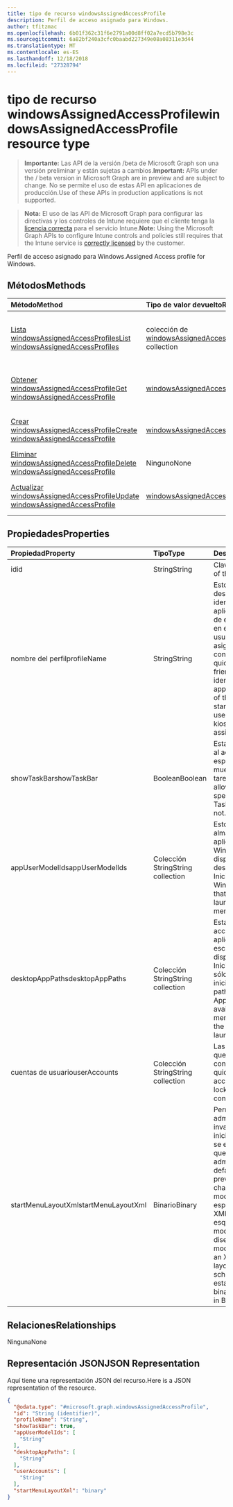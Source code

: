 ```yaml
---
title: tipo de recurso windowsAssignedAccessProfile
description: Perfil de acceso asignado para Windows.
author: tfitzmac
ms.openlocfilehash: 6b01f362c31f6e2791a00d8ff02a7ecd5b798e3c
ms.sourcegitcommit: 6a82bf240a3cfc0baabd227349e08a08311e3d44
ms.translationtype: MT
ms.contentlocale: es-ES
ms.lasthandoff: 12/18/2018
ms.locfileid: "27328794"
---
```

# <a name="windowsassignedaccessprofile-resource-type"></a><span data-ttu-id="bbf0f-103">tipo de recurso windowsAssignedAccessProfile</span><span class="sxs-lookup"><span data-stu-id="bbf0f-103">windowsAssignedAccessProfile resource type</span></span>

> <span data-ttu-id="bbf0f-104">**Importante:** Las API de la versión /beta de Microsoft Graph son una versión preliminar y están sujetas a cambios.</span><span class="sxs-lookup"><span data-stu-id="bbf0f-104">**Important:** APIs under the / beta version in Microsoft Graph are in preview and are subject to change.</span></span> <span data-ttu-id="bbf0f-105">No se permite el uso de estas API en aplicaciones de producción.</span><span class="sxs-lookup"><span data-stu-id="bbf0f-105">Use of these APIs in production applications is not supported.</span></span>

> <span data-ttu-id="bbf0f-106">**Nota:** El uso de las API de Microsoft Graph para configurar las directivas y los controles de Intune requiere que el cliente tenga la [licencia correcta](https://go.microsoft.com/fwlink/?linkid=839381) para el servicio Intune.</span><span class="sxs-lookup"><span data-stu-id="bbf0f-106">**Note:** Using the Microsoft Graph APIs to configure Intune controls and policies still requires that the Intune service is [correctly licensed](https://go.microsoft.com/fwlink/?linkid=839381) by the customer.</span></span>

<span data-ttu-id="bbf0f-107">Perfil de acceso asignado para Windows.</span><span class="sxs-lookup"><span data-stu-id="bbf0f-107">Assigned Access profile for Windows.</span></span>
## <a name="methods"></a><span data-ttu-id="bbf0f-108">Métodos</span><span class="sxs-lookup"><span data-stu-id="bbf0f-108">Methods</span></span>
|<span data-ttu-id="bbf0f-109">Método</span><span class="sxs-lookup"><span data-stu-id="bbf0f-109">Method</span></span>|<span data-ttu-id="bbf0f-110">Tipo de valor devuelto</span><span class="sxs-lookup"><span data-stu-id="bbf0f-110">Return Type</span></span>|<span data-ttu-id="bbf0f-111">Descripción</span><span class="sxs-lookup"><span data-stu-id="bbf0f-111">Description</span></span>|
|:---|:---|:---|
|[<span data-ttu-id="bbf0f-112">Lista windowsAssignedAccessProfiles</span><span class="sxs-lookup"><span data-stu-id="bbf0f-112">List windowsAssignedAccessProfiles</span></span>](../api/intune-deviceconfig-windowsassignedaccessprofile-list.md)|<span data-ttu-id="bbf0f-113">colección de [windowsAssignedAccessProfile](../resources/intune-deviceconfig-windowsassignedaccessprofile.md)</span><span class="sxs-lookup"><span data-stu-id="bbf0f-113">[windowsAssignedAccessProfile](../resources/intune-deviceconfig-windowsassignedaccessprofile.md) collection</span></span>|<span data-ttu-id="bbf0f-114">Propiedades de la lista y relaciones de los objetos [windowsAssignedAccessProfile](../resources/intune-deviceconfig-windowsassignedaccessprofile.md) .</span><span class="sxs-lookup"><span data-stu-id="bbf0f-114">List properties and relationships of the [windowsAssignedAccessProfile](../resources/intune-deviceconfig-windowsassignedaccessprofile.md) objects.</span></span>|
|[<span data-ttu-id="bbf0f-115">Obtener windowsAssignedAccessProfile</span><span class="sxs-lookup"><span data-stu-id="bbf0f-115">Get windowsAssignedAccessProfile</span></span>](../api/intune-deviceconfig-windowsassignedaccessprofile-get.md)|[<span data-ttu-id="bbf0f-116">windowsAssignedAccessProfile</span><span class="sxs-lookup"><span data-stu-id="bbf0f-116">windowsAssignedAccessProfile</span></span>](../resources/intune-deviceconfig-windowsassignedaccessprofile.md)|<span data-ttu-id="bbf0f-117">Leer las propiedades y las relaciones del objeto [windowsAssignedAccessProfile](../resources/intune-deviceconfig-windowsassignedaccessprofile.md) .</span><span class="sxs-lookup"><span data-stu-id="bbf0f-117">Read properties and relationships of the [windowsAssignedAccessProfile](../resources/intune-deviceconfig-windowsassignedaccessprofile.md) object.</span></span>|
|[<span data-ttu-id="bbf0f-118">Crear windowsAssignedAccessProfile</span><span class="sxs-lookup"><span data-stu-id="bbf0f-118">Create windowsAssignedAccessProfile</span></span>](../api/intune-deviceconfig-windowsassignedaccessprofile-create.md)|[<span data-ttu-id="bbf0f-119">windowsAssignedAccessProfile</span><span class="sxs-lookup"><span data-stu-id="bbf0f-119">windowsAssignedAccessProfile</span></span>](../resources/intune-deviceconfig-windowsassignedaccessprofile.md)|<span data-ttu-id="bbf0f-120">Crear un nuevo objeto [windowsAssignedAccessProfile](../resources/intune-deviceconfig-windowsassignedaccessprofile.md) .</span><span class="sxs-lookup"><span data-stu-id="bbf0f-120">Create a new [windowsAssignedAccessProfile](../resources/intune-deviceconfig-windowsassignedaccessprofile.md) object.</span></span>|
|[<span data-ttu-id="bbf0f-121">Eliminar windowsAssignedAccessProfile</span><span class="sxs-lookup"><span data-stu-id="bbf0f-121">Delete windowsAssignedAccessProfile</span></span>](../api/intune-deviceconfig-windowsassignedaccessprofile-delete.md)|<span data-ttu-id="bbf0f-122">Ninguno</span><span class="sxs-lookup"><span data-stu-id="bbf0f-122">None</span></span>|<span data-ttu-id="bbf0f-123">Elimina un [windowsAssignedAccessProfile](../resources/intune-deviceconfig-windowsassignedaccessprofile.md).</span><span class="sxs-lookup"><span data-stu-id="bbf0f-123">Deletes a [windowsAssignedAccessProfile](../resources/intune-deviceconfig-windowsassignedaccessprofile.md).</span></span>|
|[<span data-ttu-id="bbf0f-124">Actualizar windowsAssignedAccessProfile</span><span class="sxs-lookup"><span data-stu-id="bbf0f-124">Update windowsAssignedAccessProfile</span></span>](../api/intune-deviceconfig-windowsassignedaccessprofile-update.md)|[<span data-ttu-id="bbf0f-125">windowsAssignedAccessProfile</span><span class="sxs-lookup"><span data-stu-id="bbf0f-125">windowsAssignedAccessProfile</span></span>](../resources/intune-deviceconfig-windowsassignedaccessprofile.md)|<span data-ttu-id="bbf0f-126">Actualizar las propiedades de un objeto [windowsAssignedAccessProfile](../resources/intune-deviceconfig-windowsassignedaccessprofile.md) .</span><span class="sxs-lookup"><span data-stu-id="bbf0f-126">Update the properties of a [windowsAssignedAccessProfile](../resources/intune-deviceconfig-windowsassignedaccessprofile.md) object.</span></span>|

## <a name="properties"></a><span data-ttu-id="bbf0f-127">Propiedades</span><span class="sxs-lookup"><span data-stu-id="bbf0f-127">Properties</span></span>
|<span data-ttu-id="bbf0f-128">Propiedad</span><span class="sxs-lookup"><span data-stu-id="bbf0f-128">Property</span></span>|<span data-ttu-id="bbf0f-129">Tipo</span><span class="sxs-lookup"><span data-stu-id="bbf0f-129">Type</span></span>|<span data-ttu-id="bbf0f-130">Descripción</span><span class="sxs-lookup"><span data-stu-id="bbf0f-130">Description</span></span>|
|:---|:---|:---|
|<span data-ttu-id="bbf0f-131">id</span><span class="sxs-lookup"><span data-stu-id="bbf0f-131">id</span></span>|<span data-ttu-id="bbf0f-132">String</span><span class="sxs-lookup"><span data-stu-id="bbf0f-132">String</span></span>|<span data-ttu-id="bbf0f-133">Clave de la entidad.</span><span class="sxs-lookup"><span data-stu-id="bbf0f-133">Key of the entity.</span></span>|
|<span data-ttu-id="bbf0f-134">nombre del perfil</span><span class="sxs-lookup"><span data-stu-id="bbf0f-134">profileName</span></span>|<span data-ttu-id="bbf0f-135">String</span><span class="sxs-lookup"><span data-stu-id="bbf0f-135">String</span></span>|<span data-ttu-id="bbf0f-136">Esto es un nombre descriptivo usado para identificar un grupo de aplicaciones, el diseño de estas aplicaciones en el menú Inicio y los usuarios a quienes se asigna esta configuración de quiosco.</span><span class="sxs-lookup"><span data-stu-id="bbf0f-136">This is a friendly name used to identify a group of applications, the layout of these apps on the start menu and the users to whom this kiosk configuration is assigned.</span></span>|
|<span data-ttu-id="bbf0f-137">showTaskBar</span><span class="sxs-lookup"><span data-stu-id="bbf0f-137">showTaskBar</span></span>|<span data-ttu-id="bbf0f-138">Boolean</span><span class="sxs-lookup"><span data-stu-id="bbf0f-138">Boolean</span></span>|<span data-ttu-id="bbf0f-139">Esta opción le permite al administrador especificar si se muestra la barra de tareas o no.</span><span class="sxs-lookup"><span data-stu-id="bbf0f-139">This setting allows the admin to specify whether the Task Bar is shown or not.</span></span>|
|<span data-ttu-id="bbf0f-140">appUserModelIds</span><span class="sxs-lookup"><span data-stu-id="bbf0f-140">appUserModelIds</span></span>|<span data-ttu-id="bbf0f-141">Colección String</span><span class="sxs-lookup"><span data-stu-id="bbf0f-141">String collection</span></span>|<span data-ttu-id="bbf0f-142">Estos son el único almacén de aplicaciones de Windows que estará disponible para iniciar desde el menú Inicio.</span><span class="sxs-lookup"><span data-stu-id="bbf0f-142">These are the only Windows Store Apps that will be available to launch from the Start menu.</span></span>|
|<span data-ttu-id="bbf0f-143">desktopAppPaths</span><span class="sxs-lookup"><span data-stu-id="bbf0f-143">desktopAppPaths</span></span>|<span data-ttu-id="bbf0f-144">Colección String</span><span class="sxs-lookup"><span data-stu-id="bbf0f-144">String collection</span></span>|<span data-ttu-id="bbf0f-145">Estas son las rutas de acceso de las aplicaciones de escritorio que estará disponible en el menú Inicio y las aplicaciones sólo el usuario podrá iniciar.</span><span class="sxs-lookup"><span data-stu-id="bbf0f-145">These are the paths of the Desktop Apps that will be available on the Start menu and the only apps the user will be able to launch.</span></span>|
|<span data-ttu-id="bbf0f-146">cuentas de usuario</span><span class="sxs-lookup"><span data-stu-id="bbf0f-146">userAccounts</span></span>|<span data-ttu-id="bbf0f-147">Colección String</span><span class="sxs-lookup"><span data-stu-id="bbf0f-147">String collection</span></span>|<span data-ttu-id="bbf0f-148">Las cuentas de usuario que se bloqueará a esta configuración de quiosco.</span><span class="sxs-lookup"><span data-stu-id="bbf0f-148">The user accounts that will be locked to this kiosk configuration.</span></span>|
|<span data-ttu-id="bbf0f-149">startMenuLayoutXml</span><span class="sxs-lookup"><span data-stu-id="bbf0f-149">startMenuLayoutXml</span></span>|<span data-ttu-id="bbf0f-150">Binario</span><span class="sxs-lookup"><span data-stu-id="bbf0f-150">Binary</span></span>|<span data-ttu-id="bbf0f-151">Permite a los administradores invalidar el diseño de inicio predeterminado y se evita que el usuario que lo modifique.</span><span class="sxs-lookup"><span data-stu-id="bbf0f-151">Allows admins to override the default Start layout and prevents the user from changing it.</span></span><span data-ttu-id="bbf0f-152">Para modificar el diseño, se especifica un archivo XML basado en el esquema de modificación del diseño.</span><span class="sxs-lookup"><span data-stu-id="bbf0f-152"> The layout is modified by specifying an XML file based on a layout modification schema.</span></span> <span data-ttu-id="bbf0f-153">XML debe estar en formato binario.</span><span class="sxs-lookup"><span data-stu-id="bbf0f-153">XML needs to be in Binary format.</span></span>|

## <a name="relationships"></a><span data-ttu-id="bbf0f-154">Relaciones</span><span class="sxs-lookup"><span data-stu-id="bbf0f-154">Relationships</span></span>
<span data-ttu-id="bbf0f-155">Ninguna</span><span class="sxs-lookup"><span data-stu-id="bbf0f-155">None</span></span>
## <a name="json-representation"></a><span data-ttu-id="bbf0f-156">Representación JSON</span><span class="sxs-lookup"><span data-stu-id="bbf0f-156">JSON Representation</span></span>
<span data-ttu-id="bbf0f-157">Aquí tiene una representación JSON del recurso.</span><span class="sxs-lookup"><span data-stu-id="bbf0f-157">Here is a JSON representation of the resource.</span></span>
<!-- {
  "blockType": "resource",
  "keyProperty": "id",
  "@odata.type": "microsoft.graph.windowsAssignedAccessProfile"
}
-->
``` json
{
  "@odata.type": "#microsoft.graph.windowsAssignedAccessProfile",
  "id": "String (identifier)",
  "profileName": "String",
  "showTaskBar": true,
  "appUserModelIds": [
    "String"
  ],
  "desktopAppPaths": [
    "String"
  ],
  "userAccounts": [
    "String"
  ],
  "startMenuLayoutXml": "binary"
}
```





